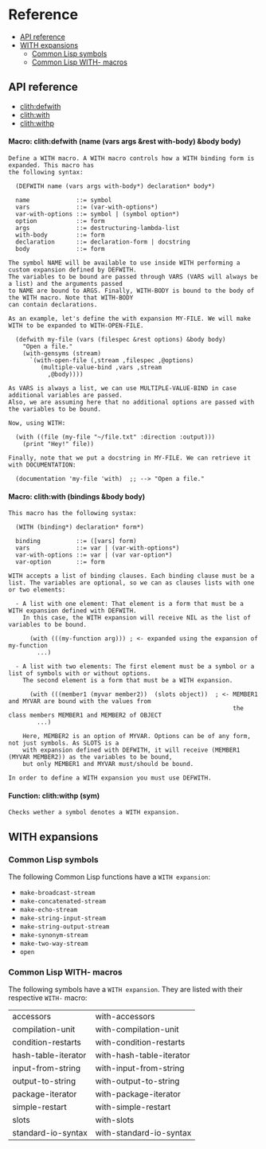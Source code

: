 <a id="TITLE:CLITH-DOCS:REFERENCE"></a>
# Reference

* [API reference](/docs/scribble/reference.md#TITLE:CLITH-DOCS:TAG1)
* [WITH expansions](/docs/scribble/reference.md#TITLE:CLITH-DOCS:TAG5)
  * [Common Lisp symbols](/docs/scribble/reference.md#TITLE:CLITH-DOCS:CL-SYMBOLS)
  * [Common Lisp WITH\- macros](/docs/scribble/reference.md#TITLE:CLITH-DOCS:CL-MACROS)



<a id="TITLE:CLITH-DOCS:TAG1"></a>
## API reference

* [clith\:defwith](/docs/scribble/reference.md#FUNCTION:CLITH-DOCS:TAG4)
* [clith\:with](/docs/scribble/reference.md#FUNCTION:CLITH-DOCS:TAG2)
* [clith\:withp](/docs/scribble/reference.md#FUNCTION:CLITH-DOCS:TAG3)


<a id="FUNCTION:CLITH:DEFWITH"></a>
<a id="FUNCTION:CLITH-DOCS:TAG4"></a>
#### Macro: clith\:defwith \(name \(vars args \&rest with\-body\) \&body body\)

`````text
Define a WITH macro. A WITH macro controls how a WITH binding form is expanded. This macro has
the following syntax:

  (DEFWITH name (vars args with-body*) declaration* body*)

  name             ::= symbol
  vars             ::= (var-with-options*)
  var-with-options ::= symbol | (symbol option*)
  option           ::= form
  args             ::= destructuring-lambda-list
  with-body        ::= form
  declaration      ::= declaration-form | docstring
  body             ::= form

The symbol NAME will be available to use inside WITH performing a custom expansion defined by DEFWITH.
The variables to be bound are passed through VARS (VARS will always be a list) and the arguments passed
to NAME are bound to ARGS. Finally, WITH-BODY is bound to the body of the WITH macro. Note that WITH-BODY
can contain declarations.

As an example, let's define the with expansion MY-FILE. We will make WITH to be expanded to WITH-OPEN-FILE.

  (defwith my-file (vars (filespec &rest options) &body body)
    "Open a file."
    (with-gensyms (stream)
      `(with-open-file (,stream ,filespec ,@options)
         (multiple-value-bind ,vars ,stream
           ,@body))))

As VARS is always a list, we can use MULTIPLE-VALUE-BIND in case additional variables are passed.
Also, we are assuming here that no additional options are passed with the variables to be bound.

Now, using WITH:

  (with ((file (my-file "~/file.txt" :direction :output)))
    (print "Hey!" file))

Finally, note that we put a docstring in MY-FILE. We can retrieve it with DOCUMENTATION:

  (documentation 'my-file 'with)  ;; --> "Open a file."
`````

<a id="FUNCTION:CLITH:WITH"></a>
<a id="FUNCTION:CLITH-DOCS:TAG2"></a>
#### Macro: clith\:with \(bindings \&body body\)

`````text
This macro has the following systax:

  (WITH (binding*) declaration* form*)

  binding          ::= ([vars] form)
  vars             ::= var | (var-with-options*)
  var-with-options ::= var | (var var-option*)
  var-option       ::= form

WITH accepts a list of binding clauses. Each binding clause must be a list. The variables are optional, so we can as clauses lists with one or two elements:

  - A list with one element: That element is a form that must be a WITH expansion defined with DEFWITH.
    In this case, the WITH expansion will receive NIL as the list of variables to be bound.
      
      (with (((my-function arg))) ; <- expanded using the expansion of my-function
        ...)

  - A list with two elements: The first element must be a symbol or a list of symbols with or without options.
    The second element is a form that must be a WITH expansion.

      (with (((member1 (myvar member2))  (slots object))  ; <- MEMBER1 and MYVAR are bound with the values from
                                                               the class members MEMBER1 and MEMBER2 of OBJECT
        ...)

    Here, MEMBER2 is an option of MYVAR. Options can be of any form, not just symbols. As SLOTS is a
    with expansion defined with DEFWITH, it will receive (MEMBER1 (MYVAR MEMBER2)) as the variables to be bound,
    but only MEMBER1 and MYVAR must/should be bound.

In order to define a WITH expansion you must use DEFWITH.
`````

<a id="FUNCTION:CLITH:WITHP"></a>
<a id="FUNCTION:CLITH-DOCS:TAG3"></a>
#### Function: clith\:withp \(sym\)

`````text
Checks wether a symbol denotes a WITH expansion.
`````


<a id="TITLE:CLITH-DOCS:TAG5"></a>
## WITH expansions

<a id="TITLE:CLITH-DOCS:CL-SYMBOLS"></a>
### Common Lisp symbols

The following Common Lisp functions have a ```WITH expansion```\:

* ```make-broadcast-stream```
* ```make-concatenated-stream```
* ```make-echo-stream```
* ```make-string-input-stream```
* ```make-string-output-stream```
* ```make-synonym-stream```
* ```make-two-way-stream```
* ```open```


<a id="TITLE:CLITH-DOCS:CL-MACROS"></a>
### Common Lisp WITH\- macros

The following symbols have a ```WITH expansion```\. They are listed with their respective ```WITH-``` macro\:

<table>
<tr>
<td>accessors</td><td>with-accessors</td></tr><tr>
<td>compilation-unit</td><td>with-compilation-unit</td></tr><tr>
<td>condition-restarts</td><td>with-condition-restarts</td></tr><tr>
<td>hash-table-iterator</td><td>with-hash-table-iterator</td></tr><tr>
<td>input-from-string</td><td>with-input-from-string</td></tr><tr>
<td>output-to-string</td><td>with-output-to-string</td></tr><tr>
<td>package-iterator</td><td>with-package-iterator</td></tr><tr>
<td>simple-restart</td><td>with-simple-restart</td></tr><tr>
<td>slots</td><td>with-slots</td></tr><tr>
<td>standard-io-syntax</td><td>with-standard-io-syntax</td></tr></table>